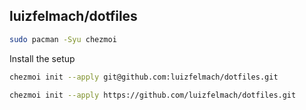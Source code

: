 ## luizfelmach/dotfiles

```bash
sudo pacman -Syu chezmoi
```

Install the setup

```bash
chezmoi init --apply git@github.com:luizfelmach/dotfiles.git
```

```bash
chezmoi init --apply https://github.com/luizfelmach/dotfiles.git
```
